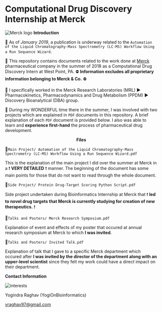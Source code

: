 # Computational Drug Discovery Internship at Merck
![Merck logo](https://thumbor.forbes.com/thumbor/416x416/filters%3Aformat%28jpg%29/https%3A%2F%2Fi.forbesimg.com%2Fmedia%2Flists%2Fcompanies%2Fmerck-co_416x416.jpg)
**Introduction** 

:newspaper: As of *January 2019*, a publication is underway related to the `Automation of the Liquid Chromatography-Mass Spectrometry (LC-MS) Workflow Using a Run Sequence Wizard`. 

:pushpin: This repository contains documents related to the work done at [Merck](https://www.merck.com/index.html) pharmaceutical company in the summer of 2018 as a Computational Drug Discovery Intern at West Point, PA. ⛔️ **Information excludes all proprietary information belonging to Merck & Co.** ⛔️

:pushpin: I specifically worked in the Merck Research Laboratories (MRL) :arrow_forward: Pharmacokinetics, Pharmacodynamics and Drug Metabolism (PPDM) :arrow_forward: Discovery Bioanalytical (DBA) group. 

:pushpin: During my WONDERFUL time there in the summer, I was involved with two projects which are explained in `PDF` documents in this repository. A brief explanation of each `PDF` document is provided below. I also was able to learn and **experience first-hand** the process of pharmaceutical drug development. 


<p align = "center">
  <b>Files</b>
</p>

📜`Main Project/ Automation of the Liquid Chromatography-Mass Spectrometry (LC-MS) Workflow Using a Run Sequence Wizard.pdf` 

This is the explanation of the main project I did over the summer at Merck in a :exclamation: **VERY DETAILED** :exclamation: manner. The beginning of the document has some main points for those that do not want to read through the whole document. 

📜`Side Project/ Protein Drug-Target Scoring Python Script.pdf` 

Side project undertaken during Bioinformatics Internship at Merck that :exclamation: **led to novel drug targets that Merck is currently studying for creation of new therapeutics.** :exclamation:

📜`Talks and Posters/ Merck Research Symposium.pdf`

Explanation of event and effects of my poster that occured at annual research symposium at Merck to which **I was invited**. 

📜`Talks and Posters/ Invited Talk.pdf` 

Explanation of talk that I gave to a specific Merck department which occured after **I was invited by the director of the department along with an upper-level scientist** since they felt my work could have a direct impact on their department. 

**Contact Information** 

![interests](https://avatars1.githubusercontent.com/u/38919947?s=400&u=49ab1365a14fac78a91e425efd583f7a2bcb3e25&v=4)

Yogindra Raghav (YogiOnBioinformatics) 

yraghav97@gmail.com
